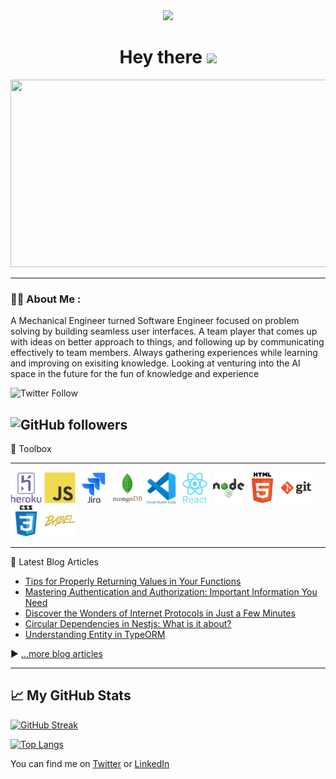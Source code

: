 
<div id="header" align="center">
  <img src="https://media.giphy.com/media/M9gbBd9nbDrOTu1Mqx/giphy.gif" width="100"/>
</div>
<div align="center">
  <h1>
  Hey there
  <img src="https://media.giphy.com/media/hvRJCLFzcasrR4ia7z/giphy.gif" width="30px"/>
</h1>
  <img src="https://media.giphy.com/media/dWesBcTLavkZuG35MI/giphy.gif" width="600" height="300"/>
</div>

---
### :man_technologist: About Me :

A Mechanical Engineer turned Software Engineer focused on problem solving by building seamless user interfaces. A team player that comes up with ideas on better approach to things, and following up by communicating effectively to team members. Always gathering experiences while learning and improving on exisiting knowledge. Looking at venturing into the AI space in the future for the fun of knowledge and experience


![Twitter Follow](https://img.shields.io/twitter/follow/Code_Digger?style=social)

![GitHub followers](https://img.shields.io/github/followers/St80ene?style=social)
---

🧰 Toolbox

---
<p float="left">
<img src="https://github.com/devicons/devicon/blob/master/icons/heroku/heroku-original-wordmark.svg" width="50" height="50" />
<img src="https://github.com/devicons/devicon/blob/master/icons/javascript/javascript-original.svg" width="50" height="50" />
<img src="https://github.com/devicons/devicon/blob/master/icons/jira/jira-original-wordmark.svg" width="50" height="50" />
<img src="https://github.com/devicons/devicon/blob/master/icons/mongodb/mongodb-original-wordmark.svg" width="50" height="50" />
<img src="https://github.com/devicons/devicon/blob/master/icons/vscode/vscode-original-wordmark.svg" width="50" height="50" />
<img src="https://github.com/devicons/devicon/blob/master/icons/react/react-original-wordmark.svg" width="50" height="50" />
<img src="https://github.com/devicons/devicon/blob/master/icons/nodejs/nodejs-original-wordmark.svg" width="50" height="50" />
<img src="https://github.com/devicons/devicon/blob/master/icons/html5/html5-original-wordmark.svg" width="50" height="50" />
<img src="https://github.com/devicons/devicon/blob/master/icons/git/git-original-wordmark.svg" width="50" height="50" />
<img src="https://github.com/devicons/devicon/blob/master/icons/css3/css3-original-wordmark.svg" width="50" height="50" />
<img src="https://github.com/devicons/devicon/blob/master/icons/babel/babel-original.svg" width="50" height="50" />
</p>


---

📘 Latest Blog Articles

<!-- BLOG-POST-LIST:START -->
- [Tips for Properly Returning Values in Your Functions](https://techiegist.hashnode.dev/tips-for-properly-returning-values-in-your-functions)
- [Mastering Authentication and Authorization: Important Information You Need](https://techiegist.hashnode.dev/mastering-authentication-and-authorization-important-information-you-need)
- [Discover the Wonders of Internet Protocols in Just a Few Minutes](https://techiegist.hashnode.dev/discover-the-wonders-of-internet-protocols-in-just-a-few-minutes)
- [Circular Dependencies in Nestjs: What is it about?](https://techiegist.hashnode.dev/circular-dependencies-in-nestjs-what-is-it-about)
- [Understanding Entity in TypeORM](https://techiegist.hashnode.dev/understanding-entity-in-typeorm)
<!-- BLOG-POST-LIST:END -->

▶ [...more blog articles](https://techiegist.hashnode.dev/)

---

## &#x1f4c8; My GitHub Stats
[![GitHub Streak](http://github-readme-streak-stats.herokuapp.com?user=St80ene&theme=dark&background=000000)](https://git.io/streak-stats)

[![Top Langs](https://github-readme-stats-git-masterrstaa-rickstaa.vercel.app/api/top-langs/?username=St80ene&layout=compact&theme=vision-friendly-dark)](https://github.com/anuraghazra/github-readme-stats)


You can find me on [Twitter](https://twitter.com/etienejames5) or [LinkedIn](https://www.linkedin.com/in/etiene-essenoh/)
<!--
**St80ene/St80ene** is a ✨ _special_ ✨ repository because its `README.md` (this file) appears on your GitHub profile.

Here are some ideas to get you started:

- 🔭 I’m currently working on ...
- 🌱 I’m currently learning Solidity
- 👯 I’m looking to collaborate on ...
- 🤔 I’m looking for help with ...
- 💬 Ask me about ...
- 📫 How to reach me: ...
- 😄 Pronouns: ...
- ⚡ Fun fact: ...
-->
